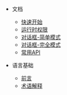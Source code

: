 * 文档

  * [快速开始](README.md)       
  * [运行时权限](permission.md)
  * [对话框-简单模式](dialog_v1.md)
  * [对话框-完全模式](dialog_v2.md)
  * [常用API](api.md)

* 语言基础
    * [前言](lua/start.md)
    * [术语解释](lua/name.md)